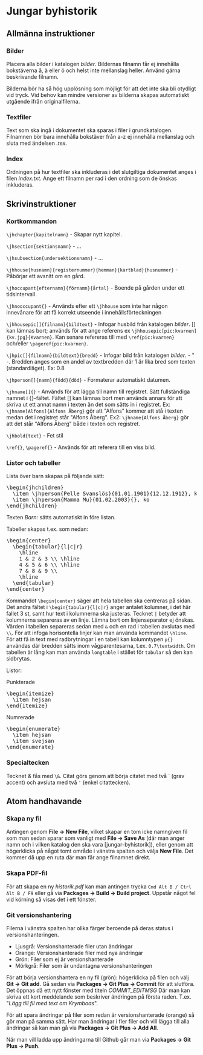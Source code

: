 # Jungar byhistorik

## Allmänna instruktioner

### Bilder

Placera alla bilder i katalogen *bilder*. Bildernas filnamn får ej innehålla bokstäverna å, ä eller ö och helst inte mellanslag heller. Använd gärna beskrivande filnamn.

Bilderna bör ha så hög upplösning som möjligt för att det inte ska bli otydligt vid tryck. Vid behov kan mindre versioner av bilderna skapas automatiskt utgående ifrån originalfilerna.


### Textfiler

Text som ska ingå i dokumentet ska sparas i filer i grundkatalogen. Filnamnen bör bara innehålla bokstäver från a-z ej innehålla mellanslag och sluta med ändelsen *.tex*.

### Index

Ordningen på hur textfiler ska inkluderas i det slutgiltiga dokumentet anges i filen *index.txt*. Ange ett filnamn per rad i den ordning som de önskas inkluderas.


## Skrivinstruktioner


### Kortkommandon

`\jhchapter{kapitelnamn}` - Skapar nytt kapitel.

`\jhsection{sektionsnamn}` - …

`\jhsubsection{undersektionsnamn}` - …

`\jhhouse{husnamn}{registernummer}{hemman}{kartblad}{husnummer}` - Påbörjar ett avsnitt om en gård.

`\jhoccupant{efternamn}{förnamn}{årtal}` - Boende på gården under ett tidsintervall.

`\jhnooccupant{}` - Används efter ett `\jhhouse` som inte har någon innevånare för att få korrekt utseende i innehållsförteckningen

`\jhhousepic[]{filnamn}{bildtext}` - Infogar husbild från katalogen *bilder*. [] kan lämnas bort; används för att ange referens ex `\jhhousepic[pic:kvarnen]{kv.jpg}{Kvarnen}`. Kan senare refereras till med `\ref{pic:kvarnen}` och/eller `\pageref{pic:kvarnen}`.

`\jhpic[]{filnamn}{bildtext}{bredd}` - Infogar bild från katalogen *bilder*. - " -. Bredden anges som en andel av textbredden där 1 är lika bred som texten (standardläget). Ex: 0.8

`\jhperson[]{namn}{född}{död}` - Formaterar automatiskt datumen.

`\jhname[]{}` - Används för att lägga till namn till registret. Sätt fullständiga namnet i {}-fältet. Fältet [] kan lämnas bort men används annars för att skriva ut ett annat namn i texten än det som sätts in i registret. Ex: `\jhname[Alfons]{Alfons Åberg}` gör att "Alfons" kommer att stå i texten medan det i registret står "Alfons Åberg". Ex2: `\jhname{Alfons Åberg}` gör att det står "Alfons Åberg" både i texten och registret.

`\jhbold{text}` -  Fet stil

`\ref{}`, `\pageref{}` - Används för att referera till en viss bild.


### Listor och tabeller

Lista över barn skapas på följande sätt:

<pre>
\begin{jhchildren}
  \item \jhperson{Pelle Svanslös}{01.01.1901}{12.12.1912}, katt
  \item \jhperson{Mamma Mu}{01.02.2003}{}, ko
\end{jhchildren}</pre>

Texten *Barn:* sätts automatiskt in före listan.

Tabeller skapas t.ex. som nedan:

<pre>
\begin{center}
  \begin{tabular}{l|c|r}
    \hline
    1 & 2 & 3 \\ \hline
    4 & 5 & 6 \\ \hline
    7 & 8 & 9 \\
    \hline
  \end{tabular}
\end{center}</pre>

Kommandot `\begin{center}` säger att hela tabellen ska centreras på sidan. Det andra fältet i `\begin{tabular}{l|c|r}` anger antalet kolumner, i det här fallet 3 st, samt hur text i kolumnerna ska justeras. Tecknet `|` betyder att kolumnerna separeras av en linje. Lämna bort om linjenseparator ej önskas. Värden i tabellen separeras sedan med `&` och en rad i tabellen avslutas med `\\`. För att infoga horisontella linjer kan man använda kommandot `\hline`. För att få in text med radbrytningar i en tabell kan kolumntypen `p{}` användas där bredden sätts inom vågparentesarna, t.ex. `0.7\textwidth`. Om tabellen är lång kan man använda `longtable` i stället för `tabular` så den kan sidbrytas.

Listor:

Punkterade

<pre>
\begin{itemize}
  \item hejsan
\end{itemize}</pre>

Numrerade

<pre>
\begin{enumerate}
  \item hejsan
  \item svejsan
\end{enumerate}</pre>



### Specialtecken

Tecknet *&* fås med `\&`. Citat görs genom att börja citatet med två \`  (grav accent) och avsluta med två `'` (enkel citattecken).

## Atom handhavande

### Skapa ny fil

Antingen genom **File -> New File**, vilket skapar en tom icke namngiven fil som man sedan sparar som vanligt med **File -> Save As** (där man anger namn och i vilken katalog den ska vara [jungar-byhistorik]), eller genom att högerklicka på något tomt område i vänstra spalten och välja **New File**. Det kommer då upp en ruta där man får ange filnamnet direkt.

### Skapa PDF-fil

För att skapa en ny *historik.pdf* kan man antingen trycka `Cmd Alt B / Ctrl Alt B / F9` eller gå via **Packages -> Build -> Build project**. Uppstår något fel vid körning så visas det i ett fönster.

### Git versionshantering

Filerna i vänstra spalten har olika färger beroende på deras status i versionshanteringen.

- Ljusgrå: Versionshanterade filer utan ändringar
- Orange: Versionshanterade filer med nya ändringar
- Grön: Filer som ej är versionshanterade
- Mörkgrå: Filer som är undantagna versionshanteringen

För att börja versionshantera en ny fil (grön): högerklicka på filen och välj **Git -> Git add**. Gå sedan via **Packages -> Git Plus -> Commit** för att slutföra. Det öppnas då ett nytt fönster med titeln *COMMIT_EDITMSG* Där man kan skriva ett kort meddelande som beskriver ändringen på första raden. T.ex. "*Lägg till fil med text om Krymboas*".

För att spara ändringar på filer som redan är versionshanterade (orange) så gör man på samma sätt. Har man ändringar i fler filer och vill lägga till alla ändringar så kan man gå via **Packages -> Git Plus -> Add All**.

När man vill ladda upp ändringarna till Github går man via **Packages -> Git Plus -> Push**.
